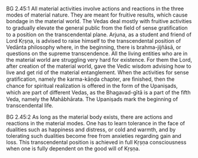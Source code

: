 BG 2.45:1	All material activities involve actions and reactions in the three modes of material nature. They are meant for fruitive results, which cause bondage in the material world. The Vedas deal mostly with fruitive activities to gradually elevate the general public from the ﬁeld of sense gratiﬁcation to a position on the transcendental plane. Arjuna, as a student and friend of Lord Kṛṣṇa, is advised to raise himself to the transcendental position of Vedānta philosophy where, in the beginning, there is brahma-jijñāsā, or questions on the supreme transcendence. All the living entities who are in the material world are struggling very hard for existence. For them the Lord, after creation of the material world, gave the Vedic wisdom advising how to live and get rid of the material entanglement. When the activities for sense gratiﬁcation, namely the karma-kāṇḍa chapter, are ﬁnished, then the chance for spiritual realization is offered in the form of the Upaniṣads, which are part of different Vedas, as the Bhagavad-gītā is a part of the ﬁfth Veda, namely the Mahābhārata. The Upaniṣads mark the beginning of transcendental life.

BG 2.45:2	As long as the material body exists, there are actions and reactions in the material modes. One has to learn tolerance in the face of dualities such as happiness and distress, or cold and warmth, and by tolerating such dualities become free from anxieties regarding gain and loss. This transcendental position is achieved in full Kṛṣṇa consciousness when one is fully dependent on the good will of Kṛṣṇa.